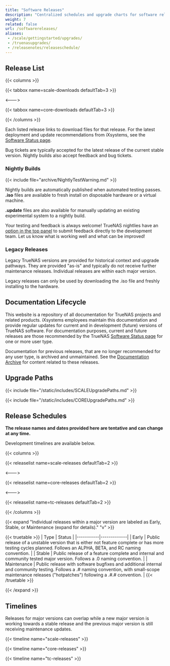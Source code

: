 ```yaml
---
title: "Software Releases"
description: "Centralized schedules and upgrade charts for software releases."
weight: 7
related: false
url: /softwarereleases/
aliases:
 - /scale/gettingstarted/upgrades/
 - /truenasupgrades/
 - /releasenotes/releaseschedule/
---
```


## Release List

{{< columns >}}

{{< tabbox name=scale-downloads defaultTab=3 >}}

<--->

{{< tabbox name=core-downloads defaultTab=3 >}}

{{< /columns >}}

Each listed release links to download files for that release.
For the latest deployment and update recommendations from iXsystems, see the [Software Status page](https://www.truenas.com/software-status/).

Bug tickets are typically accepted for the latest release of the current stable version.
Nightly builds also accept feedback and bug tickets.

### Nightly Builds

{{< include file="archive/NightlyTestWarning.md" >}}

Nightly builds are automatically published when automated testing passes.
**.iso** files are available to fresh install on disposable hardware or a virtual machine.

**.update** files are also available for manually updating an existing experimental system to a nightly build.

Your testing and feedback is always welcome!
TrueNAS nightlies have an [option in the top panel](https://www.truenas.com/docs/scale/scaleuireference/toptoolbar/#how-would-you-rate-this-page?) to submit feedback directly to the development team.
Let us know what is working well and what can be improved!

### Legacy Releases

Legacy TrueNAS versions are provided for historical context and upgrade pathways.
They are provided "as-is" and typically do not receive further maintenance releases.
Individual releases are within each major version.

Legacy releases can only be used by downloading the .iso file and freshly installing to the hardware.

## Documentation Lifecycle

This website is a repository of all documentation for TrueNAS projects and related products.
iXsystems employees maintain this documentation and provide regular updates for current and in development (future) versions of TrueNAS software.
For documentation purposes, current and future releases are those recommended by the TrueNAS [Software Status page](https://www.truenas.com/software-status/) for one or more user type.

Documentation for previous releases, that are no longer recommended for any user type, is archived and unmaintained.
See the [Documentation Archive](https://www.truenas.com/docs/archive/) for content related to these releases.

## Upgrade Paths

{{< include file="/static/includes/SCALEUpgradePaths.md" >}}

{{< include file="/static/includes/COREUpgradePaths.md" >}}

## Release Schedules

**The release names and dates provided here are tentative and can change at any time.**

Development timelines are available below.

{{< columns >}}

{{< releaselist name=scale-releases defaultTab=2 >}}

<--->

{{< releaselist name=core-releases defaultTab=2 >}}

<--->

{{< releaselist name=tc-releases defaultTab=2 >}}

{{< /columns >}}

{{< expand "Individual releases within a major version are labeled as Early, Stable, or Maintenance (expand for details)." "v" >}}

{{< truetable >}}
| Type | Status |
|-----------|-------------|
| Early | Public release of a unstable version that is either not feature complete or has more testing cycles planned. Follows an ALPHA, BETA, and RC naming convention. |
| Stable | Public release of a feature complete and internal and community tested major version. Follows a .0 naming convention. |
| Maintenance | Public release with software bugfixes and additional internal and community testing. Follows a .# naming convention, with small-scope maintenance releases ("hotpatches") following a .#.# convention. |
{{< /truetable >}}

{{< /expand >}}

## Timelines

Releases for major versions can overlap while a new major version is working towards a stable release and the previous major version is still receiving maintenance updates.

{{< timeline name="scale-releases" >}}

{{< timeline name="core-releases" >}}

{{< timeline name="tc-releases" >}}

